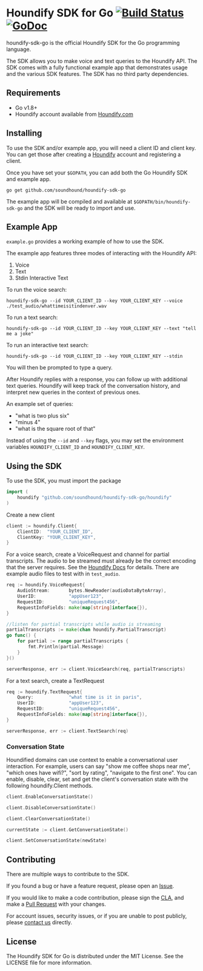 # Houndify SDK for Go [![Build Status](https://travis-ci.org/soundhound/houndify-sdk-go.svg?branch=master)](https://travis-ci.org/soundhound/houndify-sdk-go) [![GoDoc](https://godoc.org/github.com/soundhound/houndify-sdk-go/houndify?status.svg)](https://godoc.org/github.com/soundhound/houndify-sdk-go/houndify)

houndify-sdk-go is the official Houndify SDK for the Go programming language.

The SDK allows you to make voice and text queries to the Houndify API. The SDK comes with a fully functional example app that demonstrates usage and the various SDK features. The SDK has no third party dependencies.

## Requirements

- Go v1.8+
- Houndify account available from [Houndify.com](https://www.houndify.com)

## Installing

To use the SDK and/or example app, you will need a client ID and client key. You can get those after creating a [Houndify](https://www.houndify.com) account and registering a client.

Once you have set your `$GOPATH`, you can add both the Go Houndify SDK and example app.

```
go get github.com/soundhound/houndify-sdk-go
```

The example app will be compiled and available at `$GOPATH/bin/houndify-sdk-go` and the SDK will be ready to import and use.

## Example App

`example.go` provides a working example of how to use the SDK.

The example app features three modes of interacting with the Houndify API:

1. Voice
2. Text
3. Stdin Interactive Text

To run the voice search:

```
houndify-sdk-go --id YOUR_CLIENT_ID --key YOUR_CLIENT_KEY --voice ./test_audio/whattimeisitindenver.wav
```

To run a text search:

```
houndify-sdk-go --id YOUR_CLIENT_ID --key YOUR_CLIENT_KEY --text "tell me a joke"
```

To run an interactive text search:

```
houndify-sdk-go --id YOUR_CLIENT_ID --key YOUR_CLIENT_KEY --stdin
```

You will then be prompted to type a query.

After Houndify replies with a response, you can follow up with additional text queries. Houndify will keep track of the conversation history, and interpret new queries in the context of previous ones.

An example set of queries:
 - "what is two plus six"
 - "minus 4"
 - "what is the square root of that"

Instead of using the `--id` and `--key` flags, you may set the environment variables `HOUNDIFY_CLIENT_ID` and `HOUNDIFY_CLIENT_KEY`.

## Using the SDK

To use the SDK, you must import the package

```go
import (
    houndify "github.com/soundhound/houndify-sdk-go/houndify"
)
```

Create a new client

```go
client := houndify.Client{
    ClientID:  "YOUR_CLIENT_ID",
    ClientKey: "YOUR_CLIENT_KEY",
}
```

For a voice search, create a VoiceRequest and channel for partial transcripts. The audio to be streamed must already be the correct encoding that the server requires. See the [Houndify Docs](https://www.houndify.com/docs/) for details. There are example audio files to test with in `test_audio`.

```go
req := houndify.VoiceRequest{
    AudioStream:       bytes.NewReader(audioDataByteArray),
    UserID:            "appUser123",
    RequestID:         "uniqueRequest456",
    RequestInfoFields: make(map[string]interface{}),
}

//listen for partial transcripts while audio is streaming
partialTranscripts := make(chan houndify.PartialTranscript)
go func() {
    for partial := range partialTranscripts {
        fmt.Println(partial.Message)
    }
}()

serverResponse, err := client.VoiceSearch(req, partialTranscripts)
```

For a text search, create a TextRequest

```go
req := houndify.TextRequest{
    Query:             "what time is it in paris",
    UserID:            "appUser123",
    RequestID:         "uniqueRequest456",
    RequestInfoFields: make(map[string]interface{}),
}

serverResponse, err := client.TextSearch(req)
```

### Conversation State

Houndified domains can use context to enable a conversational user interaction. For example, users can say "show me coffee shops near me", "which ones have wifi?", "sort by rating", "navigate to the first one". You can enable, disable, clear, set and get the client's conversation state with the following houndify.Client methods.

```go
client.EnableConversationState()

client.DisableConversationState()

client.ClearConversationState()

currentState := client.GetConversationState()

client.SetConversationState(newState)
```

## Contributing

There are multiple ways to contribute to the SDK.

If you found a bug or have a feature request, please open an [Issue](https://github.com/soundhound/houndify-sdk-go/issues).

If you would like to make a code contribution, please sign the [CLA](https://cla-assistant.io/soundhound/houndify-sdk-go), and make a [Pull Request](https://github.com/soundhound/houndify-sdk-go/pulls) with your changes.

For account issues, security issues, or if you are unable to post publicly, please [contact us](https://www.houndify.com/contact) directly.

## License

The Houndify SDK for Go is distributed under the MIT License. See the LICENSE file for more information.
